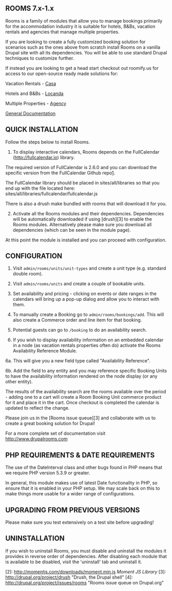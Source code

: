 ROOMS 7.x-1.x
-------------
Rooms is a family of modules that allow you to manage bookings primarily for the accommodation industry it is suitable for hotels, B&Bs, vacation rentals and agencies that manage multiple properties.

If you are looking to create a fully customized booking solution for scenarios such as the ones above from scratch install Rooms on a vanilla Drupal site with all its dependencies. You will be able to use standard Drupal techniques to customize further.


If instead you are looking to get a head start checkout out roomify.us for access to our open-source ready made solutions for:

Vacation Rentals - [Casa](https://roomify.us/casa-vacation-rental-websites)

Hotels and B&Bs - [Locanda](https://roomify.us/locanda-hotel-website)

Multiple Properties - [Agency](https://roomify.us/roomify-agency-for-multiple-property-rentals)

[General Documentation](http://docs.roomify.us) 


QUICK INSTALLATION
------------------
Follow the steps below to install Rooms.

1. To display interactive calendars, Rooms depends on the FullCalendar
(http://fullcalendar.io) library.

The required version of FullCalendar is 2.6.0 and you can download
the specific version from the FullCalendar Github repo[1]. 

The FullCalendar library should be placed in sites/all/libraries so
that you end up with the file located here:
sites/all/libraries/fullcalendar/fullcalendar.js

There is also a drush make bundled with rooms that will download it for you.

2. Activate all the Rooms modules and their dependencies. Dependencies will
be automatically downloaded if using [drush][3] to enable the Rooms modules.
Alternatively please make sure you download all dependencies (which can be
seen in the module page).

At this point the module is installed and you can proceed with configuration.


CONFIGURATION
-------------

1. Visit `admin/rooms/units/unit-types` and create a unit type (e.g. standard
double room).

2. Visit `admin/rooms/units` and create a couple of bookable units.

3. Set availability and pricing - clicking on events or date ranges in the
calendars will bring up a pop-up dialog and allow you to interact with them.

4. To manually create a Booking go to `admin/rooms/bookings/add`. This will also
 create a Commerce order and line item for that booking.

5. Potential guests can go to `/booking` to do an availability search.

6. If you wish to display availability information on an embedded calendar
in a node (as vacation rentals properties often do) activate the Rooms
Availability Reference Module.

6a. This will give you a new field type called "Availability Reference".

6b. Add the field to any entity and you may reference specific Booking Units
to have the availability information rendered on the node display (or any
other entity).

The results of the availability search are the rooms available over the
period - adding one to a cart will create a Room Booking Unit commerce
product for it and place it in the cart. Once checkout is completed the calendar
is updated to reflect the change.

Please join us in the [Rooms issue queue][3] and collaborate with us to create a
great booking solution for Drupal!

For a more complete set of documentation visit http://www.drupalrooms.com


PHP REQUIREMENTS & DATE REQUIREMENTS
--------------------------------------
The use of the DateInterval class and other bugs found in PHP means
that we require PHP version 5.3.9 or greater.

In general, this module makes use of latest Date functionality in PHP, so
ensure that it is enabled in your PHP setup. We may scale back on this
to make things more usable for a wider range of configurations.


UPGRADING FROM PREVIOUS VERSIONS
-------------------------------------
Please make sure you test extensively on a test site before upgrading!

UNINSTALLATION
-------------------------------------
If you wish to uninstall Rooms, you must disable and uninstall the modules
it provides in reverse order of dependencies. After disabling each module
that is available to be disabled, visit the 'uninstall' tab and uninstall it.

   [1]: https://github.com/fullcalendar/fullcalendar/releases/download/v2.6.0/fullcalendar-2.6.0.zip
   [2]: http://momentjs.com/downloads/moment.min.js *Moment JS Library*
   [3]: http://drupal.org/project/drush "Drush, the Drupal shell"
   [4]: http://drupal.org/project/issues/rooms "Rooms issue queue on Drupal.org"
